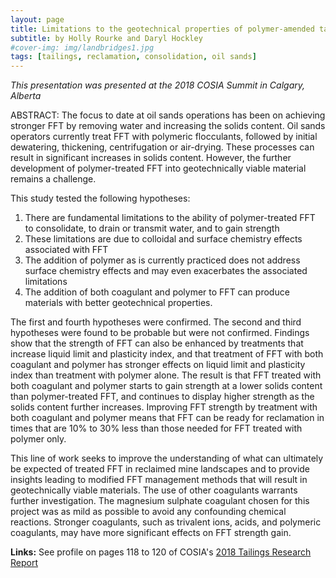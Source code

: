 ```yaml
---
layout: page
title: Limitations to the geotechnical properties of polymer-amended tailings
subtitle: by Holly Rourke and Daryl Hockley
#cover-img: img/landbridges1.jpg
tags: [tailings, reclamation, consolidation, oil sands]
---
```


*This presentation was presented at the 2018 COSIA Summit in Calgary, Alberta*

ABSTRACT: The focus to date at oil sands operations has been on achieving stronger FFT by removing water and increasing the solids content.  Oil sands operators currently treat FFT with polymeric flocculants, followed by initial dewatering, thickening, centrifugation or air-drying.  These processes can result in significant increases in solids content. However, the further development of polymer-treated FFT into geotechnically viable material remains a challenge.

 This study tested the following hypotheses:
1. There are fundamental limitations to the ability of polymer-treated FFT to consolidate, to drain or transmit water, and to gain strength
2. These limitations are due to colloidal and surface chemistry effects associated with FFT
3. The addition of polymer as is currently practiced does not address surface chemistry effects and may even exacerbates the associated limitations
4. The addition of both coagulant and polymer to FFT can produce materials with better geotechnical properties. 

The first and fourth hypotheses were confirmed.  The second and third hypotheses were found to be probable but were not confirmed.  Findings show that the strength of FFT can also be enhanced by treatments that increase liquid limit and plasticity index, and that treatment of FFT with both coagulant and polymer has stronger effects on liquid limit and plasticity index than treatment with polymer alone.  The result is that FFT treated with both coagulant and polymer starts to gain strength at a lower solids content than polymer-treated FFT, and continues to display higher strength as the solids content further increases.  Improving FFT strength by treatment with both coagulant and polymer means that FFT can be ready for reclamation in times that are 10% to 30% less than those needed for FFT treated with polymer only.

This line of work seeks to improve the understanding of what can ultimately be expected of treated FFT in reclaimed mine landscapes and to provide insights leading to modified FFT management methods that will result in geotechnically viable materials.  The use of other coagulants warrants further investigation.  The magnesium sulphate coagulant chosen for this project was as mild as possible to avoid any confounding chemical reactions.  Stronger coagulants, such as trivalent ions, acids, and polymeric coagulants, may have more significant effects on FFT strength gain. 

**Links:**  See profile on pages 118 to 120 of COSIA's [2018 Tailings Research Report](https://www.cosia.ca/sites/default/files/attachments/2018%20Tailings%20Research%20Report_FINAL%2003Jun2019.pdf)